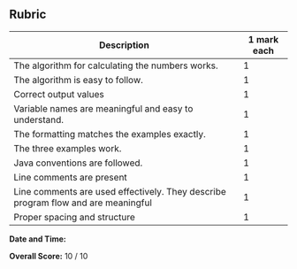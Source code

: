 ## Rubric

| Description |1 mark each| 
| --- | --- |
| The algorithm for calculating the numbers works. |1 |
| The algorithm is easy to follow. |1 |
| Correct output values |1 |
| Variable names are meaningful and easy to understand. |1 |
| The formatting matches the examples exactly. |1 |
| The three examples work. |1 |
| Java conventions are followed. |1 |
| Line comments are present |1 |
| Line comments are used effectively. They describe program flow and are meaningful |1 |
| Proper spacing and structure |1 |


**Date and Time:**

**Overall Score:** 10  / 10
